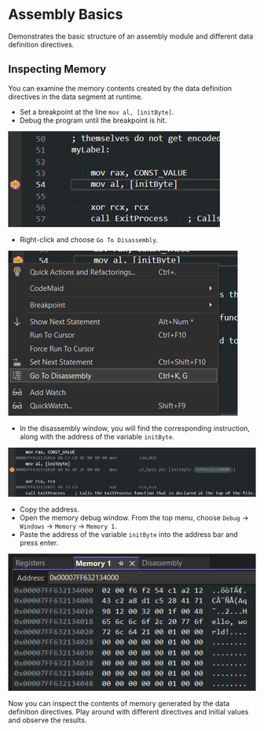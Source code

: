 # Assembly Basics

Demonstrates the basic structure of an assembly module and different data definition directives.

## Inspecting Memory

You can examine the memory contents created by the data definition directives in the data segment at runtime.

- Set a breakpoint at the line `mov al, [initByte]`.
- Debug the program until the breakpoint is hit.

![](./screenshots/screenshot-breakpoint.png)

- Right-click and choose `Go To Disassembly`.

![](./screenshots/screenshot-goto-disassembly.png)

- In the disassembly window, you will find the corresponding instruction, along with the address of the variable `initByte`.

![](./screenshots/screenshot-disassembly.png)

- Copy the address.
- Open the memory debug window. From the top menu, choose `Debug` -> `Windows` -> `Memory` -> `Memory 1`.
- Paste the address of the variable `initByte` into the address bar and press enter.

![](./screenshots/screenshot-memory-debug.png)

Now you can inspect the contents of memory generated by the data definition directives. Play around with different directives and initial values and observe the results.
